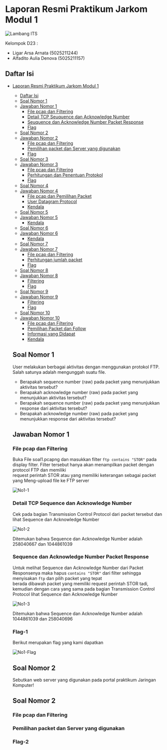 # Laporan Resmi Praktikum Jarkom Modul 1

![Lambang ITS](https://www.its.ac.id/wp-content/uploads/2020/07/Lambang-ITS-2-320x320.png)

Kelompok D23 :

- Ligar Arsa Arnata (5025211244)
- Alfadito Aulia Denova (5025211157)

## Daftar Isi

- [Laporan Resmi Praktikum Jarkom Modul 1](#laporan-resmi-praktikum-jarkom-modul-1)
  - [Daftar Isi](#daftar-isi)
  - [Soal Nomor 1](#soal-nomor-1)
  - [Jawaban Nomor 1](#jawaban-nomor-1)
    - [File pcap dan Filtering](#file-pcap-dan-filtering)
    - [Detail TCP Seuquence dan Acknowledge Number](#Detail-TCP-Seuquence-dan-Acknowledge-Number)
    - [Seuquence dan Acknowledge Number Packet Response](#Seuquence-dan-Acknowledge-Number-Packet-Response)
    - [Flag](#flag-1)
  - [Soal Nomor 2](#soal-nomor-2)
  - [Jawaban Nomor 2](#jawaban-nomor-2)
    - [File pcap dan Filtering](#file-pcap-dan-filtering)
    - [Pemilihan packet dan Server yang digunakan](#pemilihan-packet-dan-server-yang-digunakan)
    - [Flag](#flag-2)
  - [Soal Nomor 3](#soal-nomor-3)
  - [Jawaban Nomor 3](#jawaban-nomor-3)
    - [File pcap dan Filtering](#3-langkah-1)
    - [Perhitungan dan Penentuan Protokol](#3-langkah-2)
    - [Flag](#3-langkah-3)
  - [Soal Nomor 4](#soal-nomor-4)
  - [Jawaban Nomor 4](#jawaban-nomor-4)
    - [File pcap dan Pemilihan Packet](#4-langkah-1)
    - [User Datagram Protocol](#4-langkah-2)
    - [Kendala](#4-kendala)
  - [Soal Nomor 5](#soal-nomor-5)
  - [Jawaban Nomor 5](#jawaban-nomor-5)
    - [Kendala](#5-kendala)
  - [Soal Nomor 6](#soal-nomor-6)
  - [Jawaban Nomor 6](#jawaban-nomor-6)
    - [Kendala](#6-kendala)
  - [Soal Nomor 7](#soal-nomor-7)
  - [Jawaban Nomor 7](#jawaban-nomor-7)
    - [File pcap dan Filtering](#7-langkah-1)
    - [Perhitungan jumlah packet](#7-langkah-2)
    - [Flag](#7-langkah-3)
  - [Soal Nomor 8](#soal-nomor-8)
  - [Jawaban Nomor 8](#jawaban-nomor-8)
    - [Filtering](#8-langkah-1)
    - [Flag](#8-langkah-2)
  - [Soal Nomor 9](#soal-nomor-9)
  - [Jawaban Nomor 9](#jawaban-nomor-9)
    - [Filtering](#9-langkah-1)
    - [Flag](#9-langkah-2)
  - [Soal Nomor 10](#soal-nomor-10)
  - [Jawaban Nomor 10](#jawaban-nomor-10)
    - [File pcap dan Filtering](#10-langkah-1)
    - [Pemilihan Packet dan Follow](#10-langkah-2)
    - [Informasi yang Didapat](#10-langkah-3)
    - [Kendala](#10-kendala)

  ## Soal Nomor 1

  User melakukan berbagai aktivitas dengan menggunakan protokol FTP. Salah satunya adalah mengunggah suatu file.
    - Berapakah sequence number (raw) pada packet yang menunjukkan aktivitas tersebut? 
    - Berapakah acknowledge number (raw) pada packet yang menunjukkan aktivitas tersebut? 
    - Berapakah sequence number (raw) pada packet yang menunjukkan response dari aktivitas tersebut?
    - Berapakah acknowledge number (raw) pada packet yang menunjukkan response dari aktivitas tersebut?

  ## Jawaban Nomor 1


  ### File pcap dan Filtering

  Buka File soal1.pcapng dan masukkan filter `ftp contains "STOR"` pada display filter. Filter tersebut hanya akan menampilkan packet dengan protocol FTP dan memiliki       
  request perintah STOR atau yang memiliki keterangan sebagai packet yang Meng-upload file ke FTP server

  ![No1-1](https://cdn.discordapp.com/attachments/773324309020147732/1154289009980346438/image.png)


  ### Detail TCP Sequence dan Acknowledge Number

  Cek pada bagian Transmission Control Protocol dari packet tersebut dan lihat Sequence dan Acknowledge Number

  ![No1-2](https://cdn.discordapp.com/attachments/773324309020147732/1154290301670801408/image.png)

  Ditemukan bahwa Sequence dan Acknowledge Number adalah 258040667 dan 1044861039


  ### Sequence dan Acknowledge Number Packet Response

  Untuk melihat Sequence dan Acknowledge Number dari Packet Responsenya maka hapus `contains "STOR"` dari filter sehingga menyisakan `ftp` dan pilih packet yang tepat     
  berada dibawah packet yang memiliki request perintah STOR tadi, kemudian dengan cara yang sama pada bagian Transmission Control Protocol lihat Sequence dan Acknowledge 
  Number

  ![No1-3](https://cdn.discordapp.com/attachments/773324309020147732/1154291658624618536/image.png)

  Ditemukan bahwa Sequence dan Acknowledge Number adalah 1044861039 dan 258040696


  ### Flag-1

  Berikut merupakan flag yang kami dapatkan

  ![No1-Flag](https://cdn.discordapp.com/attachments/773324309020147732/1154292297161244672/image.png)

  ## Soal Nomor 2

  Sebutkan web server yang digunakan pada portal praktikum Jaringan Komputer!

  ## Soal Nomor 2

  ### File pcap dan Filtering
  ### Pemilihan packet dan Server yang digunakan
  ### Flag-2


